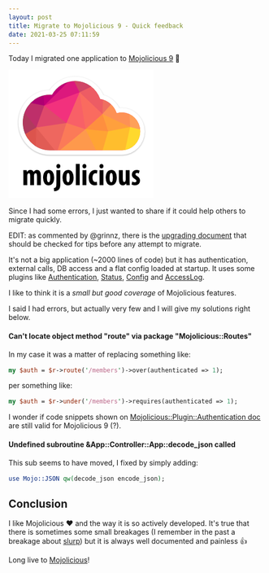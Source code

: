 ```yaml
---
layout: post
title: Migrate to Mojolicious 9 - Quick feedback
date: 2021-03-25 07:11:59
---
```

Today I migrated one application to [Mojolicious 9](https://mojolicious.org/) :tada:

![Mojolicious 9](/assets/images/0wk9a9c05a3sntlwkydv.png)

Since I had some errors, I just wanted to share if it could help others to migrate quickly.

EDIT: as commented by @grinnz, there is the [upgrading document](https://github.com/mojolicious/mojo/wiki/Upgrading) that should be checked for tips before any attempt to migrate.

It's not a big application (~2000 lines of code) but it has authentication, external calls, DB access and a flat config loaded at startup. It uses some plugins like [Authentication](https://metacpan.org/pod/Mojolicious::Plugin::Authentication), [Status](https://metacpan.org/pod/Mojolicious::Plugin::Status), [Config](https://metacpan.org/pod/Mojolicious::Plugin::Config) and [AccessLog](https://metacpan.org/pod/Mojolicious::Plugin::AccessLog). 

I like to think it is a *small but good coverage* of Mojolicious features.

I said I had errors, but actually very few and I will give my solutions right below.

#### Can't locate object method "route" via package "Mojolicious::Routes"

In my case it was a matter of replacing something like:
```perl
my $auth = $r->route('/members')->over(authenticated => 1);
```
per something like:
```perl
my $auth = $r->under('/members')->requires(authenticated => 1);
```
I wonder if code snippets shown on [Mojolicious::Plugin::Authentication doc](https://metacpan.org/pod/Mojolicious::Plugin::Authentication) are still valid for Mojolicious 9 (?).

#### Undefined subroutine &App::Controller::App::decode_json called

This sub seems to have moved, I fixed by simply adding:

```perl
use Mojo::JSON qw(decode_json encode_json);
```

## Conclusion
I like Mojolicious :heart: and the way it is so actively developed. It's true that there is sometimes some small breakages (I remember in the past a breakage about [slurp](https://github.com/mimosinnet/presentation/pull/1/files)) but it is always well documented and painless :+1:

Long live to [Mojolicious](https://mojolicious.org/)!